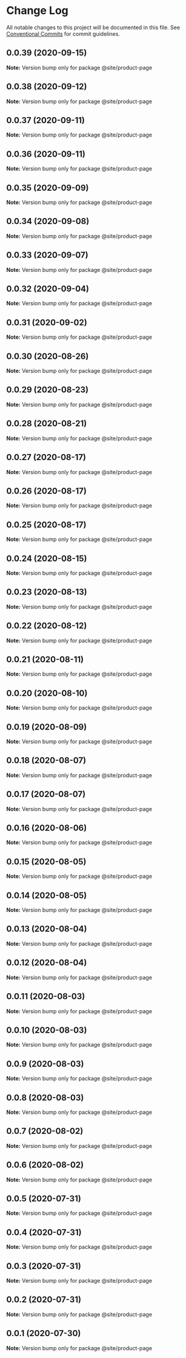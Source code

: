 # Change Log

All notable changes to this project will be documented in this file.
See [Conventional Commits](https://conventionalcommits.org) for commit guidelines.

## 0.0.39 (2020-09-15)

**Note:** Version bump only for package @site/product-page





## 0.0.38 (2020-09-12)

**Note:** Version bump only for package @site/product-page





## 0.0.37 (2020-09-11)

**Note:** Version bump only for package @site/product-page





## 0.0.36 (2020-09-11)

**Note:** Version bump only for package @site/product-page





## 0.0.35 (2020-09-09)

**Note:** Version bump only for package @site/product-page





## 0.0.34 (2020-09-08)

**Note:** Version bump only for package @site/product-page

## 0.0.33 (2020-09-07)

**Note:** Version bump only for package @site/product-page

## 0.0.32 (2020-09-04)

**Note:** Version bump only for package @site/product-page

## 0.0.31 (2020-09-02)

**Note:** Version bump only for package @site/product-page

## 0.0.30 (2020-08-26)

**Note:** Version bump only for package @site/product-page

## 0.0.29 (2020-08-23)

**Note:** Version bump only for package @site/product-page

## 0.0.28 (2020-08-21)

**Note:** Version bump only for package @site/product-page

## 0.0.27 (2020-08-17)

**Note:** Version bump only for package @site/product-page

## 0.0.26 (2020-08-17)

**Note:** Version bump only for package @site/product-page

## 0.0.25 (2020-08-17)

**Note:** Version bump only for package @site/product-page

## 0.0.24 (2020-08-15)

**Note:** Version bump only for package @site/product-page

## 0.0.23 (2020-08-13)

**Note:** Version bump only for package @site/product-page

## 0.0.22 (2020-08-12)

**Note:** Version bump only for package @site/product-page

## 0.0.21 (2020-08-11)

**Note:** Version bump only for package @site/product-page

## 0.0.20 (2020-08-10)

**Note:** Version bump only for package @site/product-page

## 0.0.19 (2020-08-09)

**Note:** Version bump only for package @site/product-page

## 0.0.18 (2020-08-07)

**Note:** Version bump only for package @site/product-page

## 0.0.17 (2020-08-07)

**Note:** Version bump only for package @site/product-page

## 0.0.16 (2020-08-06)

**Note:** Version bump only for package @site/product-page

## 0.0.15 (2020-08-05)

**Note:** Version bump only for package @site/product-page

## 0.0.14 (2020-08-05)

**Note:** Version bump only for package @site/product-page

## 0.0.13 (2020-08-04)

**Note:** Version bump only for package @site/product-page

## 0.0.12 (2020-08-04)

**Note:** Version bump only for package @site/product-page

## 0.0.11 (2020-08-03)

**Note:** Version bump only for package @site/product-page

## 0.0.10 (2020-08-03)

**Note:** Version bump only for package @site/product-page

## 0.0.9 (2020-08-03)

**Note:** Version bump only for package @site/product-page

## 0.0.8 (2020-08-03)

**Note:** Version bump only for package @site/product-page

## 0.0.7 (2020-08-02)

**Note:** Version bump only for package @site/product-page

## 0.0.6 (2020-08-02)

**Note:** Version bump only for package @site/product-page

## 0.0.5 (2020-07-31)

**Note:** Version bump only for package @site/product-page

## 0.0.4 (2020-07-31)

**Note:** Version bump only for package @site/product-page

## 0.0.3 (2020-07-31)

**Note:** Version bump only for package @site/product-page

## 0.0.2 (2020-07-31)

**Note:** Version bump only for package @site/product-page

## 0.0.1 (2020-07-30)

**Note:** Version bump only for package @site/product-page
